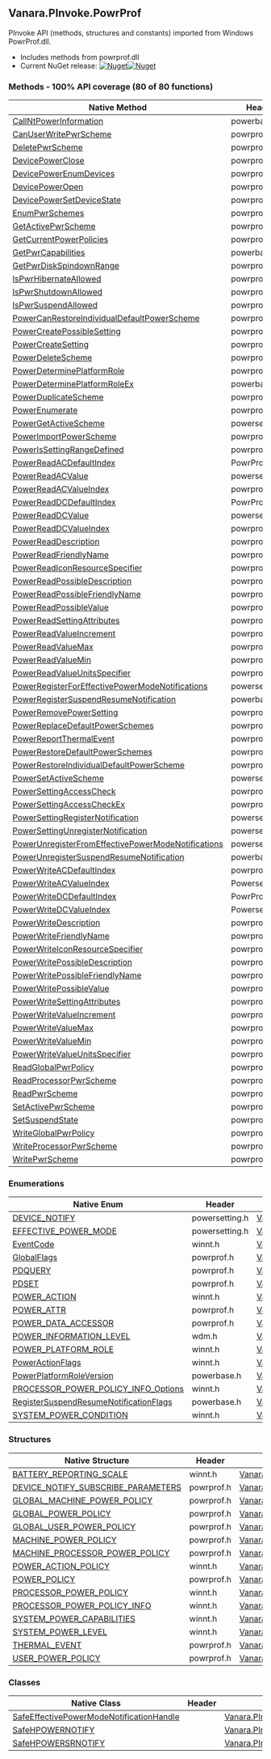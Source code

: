 ## Vanara.PInvoke.PowrProf  
PInvoke API (methods, structures and constants) imported from Windows PowrProf.dll.

- Includes methods from powrprof.dll  
- Current NuGet release: [![Nuget](https://img.shields.io/nuget/v/Vanara.PInvoke.PowrProf?logo=nuget&style=flat-square)![Nuget](https://img.shields.io/nuget/dt/Vanara.PInvoke.PowrProf?label=%20&style=flat-square)](https://www.nuget.org/packages/Vanara.PInvoke.PowrProf)  
### Methods - 100% API coverage (80 of 80 functions)  
Native Method | Header | Managed Method  
--- | --- | ---  
[CallNtPowerInformation](https://www.google.com/search?num=5&q=CallNtPowerInformation+site%3Alearn.microsoft.com) | powerbase.h | [Vanara.PInvoke.PowrProf.CallNtPowerInformation](https://github.com/dahall/Vanara/search?l=C%23&q=CallNtPowerInformation)  
[CanUserWritePwrScheme](https://www.google.com/search?num=5&q=CanUserWritePwrScheme+site%3Alearn.microsoft.com) | powrprof.h | [Vanara.PInvoke.PowrProf.CanUserWritePwrScheme](https://github.com/dahall/Vanara/search?l=C%23&q=CanUserWritePwrScheme)  
[DeletePwrScheme](https://www.google.com/search?num=5&q=DeletePwrScheme+site%3Alearn.microsoft.com) | powrprof.h | [Vanara.PInvoke.PowrProf.DeletePwrScheme](https://github.com/dahall/Vanara/search?l=C%23&q=DeletePwrScheme)  
[DevicePowerClose](https://www.google.com/search?num=5&q=DevicePowerClose+site%3Alearn.microsoft.com) | powrprof.h | [Vanara.PInvoke.PowrProf.DevicePowerClose](https://github.com/dahall/Vanara/search?l=C%23&q=DevicePowerClose)  
[DevicePowerEnumDevices](https://www.google.com/search?num=5&q=DevicePowerEnumDevices+site%3Alearn.microsoft.com) | powrprof.h | [Vanara.PInvoke.PowrProf.DevicePowerEnumDevices](https://github.com/dahall/Vanara/search?l=C%23&q=DevicePowerEnumDevices)  
[DevicePowerOpen](https://www.google.com/search?num=5&q=DevicePowerOpen+site%3Alearn.microsoft.com) | powrprof.h | [Vanara.PInvoke.PowrProf.DevicePowerOpen](https://github.com/dahall/Vanara/search?l=C%23&q=DevicePowerOpen)  
[DevicePowerSetDeviceState](https://www.google.com/search?num=5&q=DevicePowerSetDeviceState+site%3Alearn.microsoft.com) | powrprof.h | [Vanara.PInvoke.PowrProf.DevicePowerSetDeviceState](https://github.com/dahall/Vanara/search?l=C%23&q=DevicePowerSetDeviceState)  
[EnumPwrSchemes](https://www.google.com/search?num=5&q=EnumPwrSchemes+site%3Alearn.microsoft.com) | powrprof.h | [Vanara.PInvoke.PowrProf.EnumPwrSchemes](https://github.com/dahall/Vanara/search?l=C%23&q=EnumPwrSchemes)  
[GetActivePwrScheme](https://www.google.com/search?num=5&q=GetActivePwrScheme+site%3Alearn.microsoft.com) | powrprof.h | [Vanara.PInvoke.PowrProf.GetActivePwrScheme](https://github.com/dahall/Vanara/search?l=C%23&q=GetActivePwrScheme)  
[GetCurrentPowerPolicies](https://www.google.com/search?num=5&q=GetCurrentPowerPolicies+site%3Alearn.microsoft.com) | powrprof.h | [Vanara.PInvoke.PowrProf.GetCurrentPowerPolicies](https://github.com/dahall/Vanara/search?l=C%23&q=GetCurrentPowerPolicies)  
[GetPwrCapabilities](https://www.google.com/search?num=5&q=GetPwrCapabilities+site%3Alearn.microsoft.com) | powerbase.h | [Vanara.PInvoke.PowrProf.GetPwrCapabilities](https://github.com/dahall/Vanara/search?l=C%23&q=GetPwrCapabilities)  
[GetPwrDiskSpindownRange](https://www.google.com/search?num=5&q=GetPwrDiskSpindownRange+site%3Alearn.microsoft.com) | powrprof.h | [Vanara.PInvoke.PowrProf.GetPwrDiskSpindownRange](https://github.com/dahall/Vanara/search?l=C%23&q=GetPwrDiskSpindownRange)  
[IsPwrHibernateAllowed](https://www.google.com/search?num=5&q=IsPwrHibernateAllowed+site%3Alearn.microsoft.com) | powrprof.h | [Vanara.PInvoke.PowrProf.IsPwrHibernateAllowed](https://github.com/dahall/Vanara/search?l=C%23&q=IsPwrHibernateAllowed)  
[IsPwrShutdownAllowed](https://www.google.com/search?num=5&q=IsPwrShutdownAllowed+site%3Alearn.microsoft.com) | powrprof.h | [Vanara.PInvoke.PowrProf.IsPwrShutdownAllowed](https://github.com/dahall/Vanara/search?l=C%23&q=IsPwrShutdownAllowed)  
[IsPwrSuspendAllowed](https://www.google.com/search?num=5&q=IsPwrSuspendAllowed+site%3Alearn.microsoft.com) | powrprof.h | [Vanara.PInvoke.PowrProf.IsPwrSuspendAllowed](https://github.com/dahall/Vanara/search?l=C%23&q=IsPwrSuspendAllowed)  
[PowerCanRestoreIndividualDefaultPowerScheme](https://www.google.com/search?num=5&q=PowerCanRestoreIndividualDefaultPowerScheme+site%3Alearn.microsoft.com) | powrprof.h | [Vanara.PInvoke.PowrProf.PowerCanRestoreIndividualDefaultPowerScheme](https://github.com/dahall/Vanara/search?l=C%23&q=PowerCanRestoreIndividualDefaultPowerScheme)  
[PowerCreatePossibleSetting](https://www.google.com/search?num=5&q=PowerCreatePossibleSetting+site%3Alearn.microsoft.com) | powrprof.h | [Vanara.PInvoke.PowrProf.PowerCreatePossibleSetting](https://github.com/dahall/Vanara/search?l=C%23&q=PowerCreatePossibleSetting)  
[PowerCreateSetting](https://www.google.com/search?num=5&q=PowerCreateSetting+site%3Alearn.microsoft.com) | powrprof.h | [Vanara.PInvoke.PowrProf.PowerCreateSetting](https://github.com/dahall/Vanara/search?l=C%23&q=PowerCreateSetting)  
[PowerDeleteScheme](https://www.google.com/search?num=5&q=PowerDeleteScheme+site%3Alearn.microsoft.com) | powrprof.h | [Vanara.PInvoke.PowrProf.PowerDeleteScheme](https://github.com/dahall/Vanara/search?l=C%23&q=PowerDeleteScheme)  
[PowerDeterminePlatformRole](https://www.google.com/search?num=5&q=PowerDeterminePlatformRole+site%3Alearn.microsoft.com) | powrprof.h | [Vanara.PInvoke.PowrProf.PowerDeterminePlatformRole](https://github.com/dahall/Vanara/search?l=C%23&q=PowerDeterminePlatformRole)  
[PowerDeterminePlatformRoleEx](https://www.google.com/search?num=5&q=PowerDeterminePlatformRoleEx+site%3Alearn.microsoft.com) | powerbase.h | [Vanara.PInvoke.PowrProf.PowerDeterminePlatformRoleEx](https://github.com/dahall/Vanara/search?l=C%23&q=PowerDeterminePlatformRoleEx)  
[PowerDuplicateScheme](https://www.google.com/search?num=5&q=PowerDuplicateScheme+site%3Alearn.microsoft.com) | powrprof.h | [Vanara.PInvoke.PowrProf.PowerDuplicateScheme](https://github.com/dahall/Vanara/search?l=C%23&q=PowerDuplicateScheme)  
[PowerEnumerate](https://www.google.com/search?num=5&q=PowerEnumerate+site%3Alearn.microsoft.com) | powrprof.h | [Vanara.PInvoke.PowrProf.PowerEnumerate](https://github.com/dahall/Vanara/search?l=C%23&q=PowerEnumerate)  
[PowerGetActiveScheme](https://www.google.com/search?num=5&q=PowerGetActiveScheme+site%3Alearn.microsoft.com) | powersetting.h | [Vanara.PInvoke.PowrProf.PowerGetActiveScheme](https://github.com/dahall/Vanara/search?l=C%23&q=PowerGetActiveScheme)  
[PowerImportPowerScheme](https://www.google.com/search?num=5&q=PowerImportPowerScheme+site%3Alearn.microsoft.com) | powrprof.h | [Vanara.PInvoke.PowrProf.PowerImportPowerScheme](https://github.com/dahall/Vanara/search?l=C%23&q=PowerImportPowerScheme)  
[PowerIsSettingRangeDefined](https://www.google.com/search?num=5&q=PowerIsSettingRangeDefined+site%3Alearn.microsoft.com) | powrprof.h | [Vanara.PInvoke.PowrProf.PowerIsSettingRangeDefined](https://github.com/dahall/Vanara/search?l=C%23&q=PowerIsSettingRangeDefined)  
[PowerReadACDefaultIndex](https://www.google.com/search?num=5&q=PowerReadACDefaultIndex+site%3Alearn.microsoft.com) | PowrProf.h | [Vanara.PInvoke.PowrProf.PowerReadACDefaultIndex](https://github.com/dahall/Vanara/search?l=C%23&q=PowerReadACDefaultIndex)  
[PowerReadACValue](https://www.google.com/search?num=5&q=PowerReadACValue+site%3Alearn.microsoft.com) | powersetting.h | [Vanara.PInvoke.PowrProf.PowerReadACValue](https://github.com/dahall/Vanara/search?l=C%23&q=PowerReadACValue)  
[PowerReadACValueIndex](https://www.google.com/search?num=5&q=PowerReadACValueIndex+site%3Alearn.microsoft.com) | powrprof.h | [Vanara.PInvoke.PowrProf.PowerReadACValueIndex](https://github.com/dahall/Vanara/search?l=C%23&q=PowerReadACValueIndex)  
[PowerReadDCDefaultIndex](https://www.google.com/search?num=5&q=PowerReadDCDefaultIndex+site%3Alearn.microsoft.com) | PowrProf.h | [Vanara.PInvoke.PowrProf.PowerReadDCDefaultIndex](https://github.com/dahall/Vanara/search?l=C%23&q=PowerReadDCDefaultIndex)  
[PowerReadDCValue](https://www.google.com/search?num=5&q=PowerReadDCValue+site%3Alearn.microsoft.com) | powersetting.h | [Vanara.PInvoke.PowrProf.PowerReadDCValue](https://github.com/dahall/Vanara/search?l=C%23&q=PowerReadDCValue)  
[PowerReadDCValueIndex](https://www.google.com/search?num=5&q=PowerReadDCValueIndex+site%3Alearn.microsoft.com) | powrprof.h | [Vanara.PInvoke.PowrProf.PowerReadDCValueIndex](https://github.com/dahall/Vanara/search?l=C%23&q=PowerReadDCValueIndex)  
[PowerReadDescription](https://www.google.com/search?num=5&q=PowerReadDescription+site%3Alearn.microsoft.com) | powrprof.h | [Vanara.PInvoke.PowrProf.PowerReadDescription](https://github.com/dahall/Vanara/search?l=C%23&q=PowerReadDescription)  
[PowerReadFriendlyName](https://www.google.com/search?num=5&q=PowerReadFriendlyName+site%3Alearn.microsoft.com) | powrprof.h | [Vanara.PInvoke.PowrProf.PowerReadFriendlyName](https://github.com/dahall/Vanara/search?l=C%23&q=PowerReadFriendlyName)  
[PowerReadIconResourceSpecifier](https://www.google.com/search?num=5&q=PowerReadIconResourceSpecifier+site%3Alearn.microsoft.com) | powrprof.h | [Vanara.PInvoke.PowrProf.PowerReadIconResourceSpecifier](https://github.com/dahall/Vanara/search?l=C%23&q=PowerReadIconResourceSpecifier)  
[PowerReadPossibleDescription](https://www.google.com/search?num=5&q=PowerReadPossibleDescription+site%3Alearn.microsoft.com) | powrprof.h | [Vanara.PInvoke.PowrProf.PowerReadPossibleDescription](https://github.com/dahall/Vanara/search?l=C%23&q=PowerReadPossibleDescription)  
[PowerReadPossibleFriendlyName](https://www.google.com/search?num=5&q=PowerReadPossibleFriendlyName+site%3Alearn.microsoft.com) | powrprof.h | [Vanara.PInvoke.PowrProf.PowerReadPossibleFriendlyName](https://github.com/dahall/Vanara/search?l=C%23&q=PowerReadPossibleFriendlyName)  
[PowerReadPossibleValue](https://www.google.com/search?num=5&q=PowerReadPossibleValue+site%3Alearn.microsoft.com) | powrprof.h | [Vanara.PInvoke.PowrProf.PowerReadPossibleValue](https://github.com/dahall/Vanara/search?l=C%23&q=PowerReadPossibleValue)  
[PowerReadSettingAttributes](https://www.google.com/search?num=5&q=PowerReadSettingAttributes+site%3Alearn.microsoft.com) | powrprof.h | [Vanara.PInvoke.PowrProf.PowerReadSettingAttributes](https://github.com/dahall/Vanara/search?l=C%23&q=PowerReadSettingAttributes)  
[PowerReadValueIncrement](https://www.google.com/search?num=5&q=PowerReadValueIncrement+site%3Alearn.microsoft.com) | powrprof.h | [Vanara.PInvoke.PowrProf.PowerReadValueIncrement](https://github.com/dahall/Vanara/search?l=C%23&q=PowerReadValueIncrement)  
[PowerReadValueMax](https://www.google.com/search?num=5&q=PowerReadValueMax+site%3Alearn.microsoft.com) | powrprof.h | [Vanara.PInvoke.PowrProf.PowerReadValueMax](https://github.com/dahall/Vanara/search?l=C%23&q=PowerReadValueMax)  
[PowerReadValueMin](https://www.google.com/search?num=5&q=PowerReadValueMin+site%3Alearn.microsoft.com) | powrprof.h | [Vanara.PInvoke.PowrProf.PowerReadValueMin](https://github.com/dahall/Vanara/search?l=C%23&q=PowerReadValueMin)  
[PowerReadValueUnitsSpecifier](https://www.google.com/search?num=5&q=PowerReadValueUnitsSpecifier+site%3Alearn.microsoft.com) | powrprof.h | [Vanara.PInvoke.PowrProf.PowerReadValueUnitsSpecifier](https://github.com/dahall/Vanara/search?l=C%23&q=PowerReadValueUnitsSpecifier)  
[PowerRegisterForEffectivePowerModeNotifications](https://www.google.com/search?num=5&q=PowerRegisterForEffectivePowerModeNotifications+site%3Alearn.microsoft.com) | powersetting.h | [Vanara.PInvoke.PowrProf.PowerRegisterForEffectivePowerModeNotifications](https://github.com/dahall/Vanara/search?l=C%23&q=PowerRegisterForEffectivePowerModeNotifications)  
[PowerRegisterSuspendResumeNotification](https://www.google.com/search?num=5&q=PowerRegisterSuspendResumeNotification+site%3Alearn.microsoft.com) | powerbase.h | [Vanara.PInvoke.PowrProf.PowerRegisterSuspendResumeNotification](https://github.com/dahall/Vanara/search?l=C%23&q=PowerRegisterSuspendResumeNotification)  
[PowerRemovePowerSetting](https://www.google.com/search?num=5&q=PowerRemovePowerSetting+site%3Alearn.microsoft.com) | powrprof.h | [Vanara.PInvoke.PowrProf.PowerRemovePowerSetting](https://github.com/dahall/Vanara/search?l=C%23&q=PowerRemovePowerSetting)  
[PowerReplaceDefaultPowerSchemes](https://www.google.com/search?num=5&q=PowerReplaceDefaultPowerSchemes+site%3Alearn.microsoft.com) | powrprof.h | [Vanara.PInvoke.PowrProf.PowerReplaceDefaultPowerSchemes](https://github.com/dahall/Vanara/search?l=C%23&q=PowerReplaceDefaultPowerSchemes)  
[PowerReportThermalEvent](https://www.google.com/search?num=5&q=PowerReportThermalEvent+site%3Alearn.microsoft.com) | powrprof.h | [Vanara.PInvoke.PowrProf.PowerReportThermalEvent](https://github.com/dahall/Vanara/search?l=C%23&q=PowerReportThermalEvent)  
[PowerRestoreDefaultPowerSchemes](https://www.google.com/search?num=5&q=PowerRestoreDefaultPowerSchemes+site%3Alearn.microsoft.com) | powrprof.h | [Vanara.PInvoke.PowrProf.PowerRestoreDefaultPowerSchemes](https://github.com/dahall/Vanara/search?l=C%23&q=PowerRestoreDefaultPowerSchemes)  
[PowerRestoreIndividualDefaultPowerScheme](https://www.google.com/search?num=5&q=PowerRestoreIndividualDefaultPowerScheme+site%3Alearn.microsoft.com) | powrprof.h | [Vanara.PInvoke.PowrProf.PowerRestoreIndividualDefaultPowerScheme](https://github.com/dahall/Vanara/search?l=C%23&q=PowerRestoreIndividualDefaultPowerScheme)  
[PowerSetActiveScheme](https://www.google.com/search?num=5&q=PowerSetActiveScheme+site%3Alearn.microsoft.com) | powersetting.h | [Vanara.PInvoke.PowrProf.PowerSetActiveScheme](https://github.com/dahall/Vanara/search?l=C%23&q=PowerSetActiveScheme)  
[PowerSettingAccessCheck](https://www.google.com/search?num=5&q=PowerSettingAccessCheck+site%3Alearn.microsoft.com) | powrprof.h | [Vanara.PInvoke.PowrProf.PowerSettingAccessCheck](https://github.com/dahall/Vanara/search?l=C%23&q=PowerSettingAccessCheck)  
[PowerSettingAccessCheckEx](https://www.google.com/search?num=5&q=PowerSettingAccessCheckEx+site%3Alearn.microsoft.com) | powrprof.h | [Vanara.PInvoke.PowrProf.PowerSettingAccessCheckEx](https://github.com/dahall/Vanara/search?l=C%23&q=PowerSettingAccessCheckEx)  
[PowerSettingRegisterNotification](https://www.google.com/search?num=5&q=PowerSettingRegisterNotification+site%3Alearn.microsoft.com) | powersetting.h | [Vanara.PInvoke.PowrProf.PowerSettingRegisterNotification](https://github.com/dahall/Vanara/search?l=C%23&q=PowerSettingRegisterNotification)  
[PowerSettingUnregisterNotification](https://www.google.com/search?num=5&q=PowerSettingUnregisterNotification+site%3Alearn.microsoft.com) | powersetting.h | [Vanara.PInvoke.PowrProf.PowerSettingUnregisterNotification](https://github.com/dahall/Vanara/search?l=C%23&q=PowerSettingUnregisterNotification)  
[PowerUnregisterFromEffectivePowerModeNotifications](https://www.google.com/search?num=5&q=PowerUnregisterFromEffectivePowerModeNotifications+site%3Alearn.microsoft.com) | powersetting.h | [Vanara.PInvoke.PowrProf.PowerUnregisterFromEffectivePowerModeNotifications](https://github.com/dahall/Vanara/search?l=C%23&q=PowerUnregisterFromEffectivePowerModeNotifications)  
[PowerUnregisterSuspendResumeNotification](https://www.google.com/search?num=5&q=PowerUnregisterSuspendResumeNotification+site%3Alearn.microsoft.com) | powerbase.h | [Vanara.PInvoke.PowrProf.PowerUnregisterSuspendResumeNotification](https://github.com/dahall/Vanara/search?l=C%23&q=PowerUnregisterSuspendResumeNotification)  
[PowerWriteACDefaultIndex](https://www.google.com/search?num=5&q=PowerWriteACDefaultIndex+site%3Alearn.microsoft.com) | powrprof.h | [Vanara.PInvoke.PowrProf.PowerWriteACDefaultIndex](https://github.com/dahall/Vanara/search?l=C%23&q=PowerWriteACDefaultIndex)  
[PowerWriteACValueIndex](https://www.google.com/search?num=5&q=PowerWriteACValueIndex+site%3Alearn.microsoft.com) | Powersetting.h; | [Vanara.PInvoke.PowrProf.PowerWriteACValueIndex](https://github.com/dahall/Vanara/search?l=C%23&q=PowerWriteACValueIndex)  
[PowerWriteDCDefaultIndex](https://www.google.com/search?num=5&q=PowerWriteDCDefaultIndex+site%3Alearn.microsoft.com) | PowrProf.h | [Vanara.PInvoke.PowrProf.PowerWriteDCDefaultIndex](https://github.com/dahall/Vanara/search?l=C%23&q=PowerWriteDCDefaultIndex)  
[PowerWriteDCValueIndex](https://www.google.com/search?num=5&q=PowerWriteDCValueIndex+site%3Alearn.microsoft.com) | Powersetting.h; | [Vanara.PInvoke.PowrProf.PowerWriteDCValueIndex](https://github.com/dahall/Vanara/search?l=C%23&q=PowerWriteDCValueIndex)  
[PowerWriteDescription](https://www.google.com/search?num=5&q=PowerWriteDescription+site%3Alearn.microsoft.com) | powrprof.h | [Vanara.PInvoke.PowrProf.PowerWriteDescription](https://github.com/dahall/Vanara/search?l=C%23&q=PowerWriteDescription)  
[PowerWriteFriendlyName](https://www.google.com/search?num=5&q=PowerWriteFriendlyName+site%3Alearn.microsoft.com) | powrprof.h | [Vanara.PInvoke.PowrProf.PowerWriteFriendlyName](https://github.com/dahall/Vanara/search?l=C%23&q=PowerWriteFriendlyName)  
[PowerWriteIconResourceSpecifier](https://www.google.com/search?num=5&q=PowerWriteIconResourceSpecifier+site%3Alearn.microsoft.com) | powrprof.h | [Vanara.PInvoke.PowrProf.PowerWriteIconResourceSpecifier](https://github.com/dahall/Vanara/search?l=C%23&q=PowerWriteIconResourceSpecifier)  
[PowerWritePossibleDescription](https://www.google.com/search?num=5&q=PowerWritePossibleDescription+site%3Alearn.microsoft.com) | powrprof.h | [Vanara.PInvoke.PowrProf.PowerWritePossibleDescription](https://github.com/dahall/Vanara/search?l=C%23&q=PowerWritePossibleDescription)  
[PowerWritePossibleFriendlyName](https://www.google.com/search?num=5&q=PowerWritePossibleFriendlyName+site%3Alearn.microsoft.com) | powrprof.h | [Vanara.PInvoke.PowrProf.PowerWritePossibleFriendlyName](https://github.com/dahall/Vanara/search?l=C%23&q=PowerWritePossibleFriendlyName)  
[PowerWritePossibleValue](https://www.google.com/search?num=5&q=PowerWritePossibleValue+site%3Alearn.microsoft.com) | powrprof.h | [Vanara.PInvoke.PowrProf.PowerWritePossibleValue](https://github.com/dahall/Vanara/search?l=C%23&q=PowerWritePossibleValue)  
[PowerWriteSettingAttributes](https://www.google.com/search?num=5&q=PowerWriteSettingAttributes+site%3Alearn.microsoft.com) | powrprof.h | [Vanara.PInvoke.PowrProf.PowerWriteSettingAttributes](https://github.com/dahall/Vanara/search?l=C%23&q=PowerWriteSettingAttributes)  
[PowerWriteValueIncrement](https://www.google.com/search?num=5&q=PowerWriteValueIncrement+site%3Alearn.microsoft.com) | powrprof.h | [Vanara.PInvoke.PowrProf.PowerWriteValueIncrement](https://github.com/dahall/Vanara/search?l=C%23&q=PowerWriteValueIncrement)  
[PowerWriteValueMax](https://www.google.com/search?num=5&q=PowerWriteValueMax+site%3Alearn.microsoft.com) | powrprof.h | [Vanara.PInvoke.PowrProf.PowerWriteValueMax](https://github.com/dahall/Vanara/search?l=C%23&q=PowerWriteValueMax)  
[PowerWriteValueMin](https://www.google.com/search?num=5&q=PowerWriteValueMin+site%3Alearn.microsoft.com) | powrprof.h | [Vanara.PInvoke.PowrProf.PowerWriteValueMin](https://github.com/dahall/Vanara/search?l=C%23&q=PowerWriteValueMin)  
[PowerWriteValueUnitsSpecifier](https://www.google.com/search?num=5&q=PowerWriteValueUnitsSpecifier+site%3Alearn.microsoft.com) | powrprof.h | [Vanara.PInvoke.PowrProf.PowerWriteValueUnitsSpecifier](https://github.com/dahall/Vanara/search?l=C%23&q=PowerWriteValueUnitsSpecifier)  
[ReadGlobalPwrPolicy](https://www.google.com/search?num=5&q=ReadGlobalPwrPolicy+site%3Alearn.microsoft.com) | powrprof.h | [Vanara.PInvoke.PowrProf.ReadGlobalPwrPolicy](https://github.com/dahall/Vanara/search?l=C%23&q=ReadGlobalPwrPolicy)  
[ReadProcessorPwrScheme](https://www.google.com/search?num=5&q=ReadProcessorPwrScheme+site%3Alearn.microsoft.com) | powrprof.h | [Vanara.PInvoke.PowrProf.ReadProcessorPwrScheme](https://github.com/dahall/Vanara/search?l=C%23&q=ReadProcessorPwrScheme)  
[ReadPwrScheme](https://www.google.com/search?num=5&q=ReadPwrScheme+site%3Alearn.microsoft.com) | powrprof.h | [Vanara.PInvoke.PowrProf.ReadPwrScheme](https://github.com/dahall/Vanara/search?l=C%23&q=ReadPwrScheme)  
[SetActivePwrScheme](https://www.google.com/search?num=5&q=SetActivePwrScheme+site%3Alearn.microsoft.com) | powrprof.h | [Vanara.PInvoke.PowrProf.SetActivePwrScheme](https://github.com/dahall/Vanara/search?l=C%23&q=SetActivePwrScheme)  
[SetSuspendState](https://www.google.com/search?num=5&q=SetSuspendState+site%3Alearn.microsoft.com) | powrprof.h | [Vanara.PInvoke.PowrProf.SetSuspendState](https://github.com/dahall/Vanara/search?l=C%23&q=SetSuspendState)  
[WriteGlobalPwrPolicy](https://www.google.com/search?num=5&q=WriteGlobalPwrPolicy+site%3Alearn.microsoft.com) | powrprof.h | [Vanara.PInvoke.PowrProf.WriteGlobalPwrPolicy](https://github.com/dahall/Vanara/search?l=C%23&q=WriteGlobalPwrPolicy)  
[WriteProcessorPwrScheme](https://www.google.com/search?num=5&q=WriteProcessorPwrScheme+site%3Alearn.microsoft.com) | powrprof.h | [Vanara.PInvoke.PowrProf.WriteProcessorPwrScheme](https://github.com/dahall/Vanara/search?l=C%23&q=WriteProcessorPwrScheme)  
[WritePwrScheme](https://www.google.com/search?num=5&q=WritePwrScheme+site%3Alearn.microsoft.com) | powrprof.h | [Vanara.PInvoke.PowrProf.WritePwrScheme](https://github.com/dahall/Vanara/search?l=C%23&q=WritePwrScheme)  
### Enumerations  
Native Enum | Header | Managed Enum  
--- | --- | ---  
[DEVICE_NOTIFY](https://www.google.com/search?num=5&q=DEVICE_NOTIFY+site%3Alearn.microsoft.com) | powersetting.h | [Vanara.PInvoke.PowrProf.DEVICE_NOTIFY](https://github.com/dahall/Vanara/search?l=C%23&q=DEVICE_NOTIFY)  
[EFFECTIVE_POWER_MODE](https://www.google.com/search?num=5&q=EFFECTIVE_POWER_MODE+site%3Alearn.microsoft.com) | powersetting.h | [Vanara.PInvoke.PowrProf.EFFECTIVE_POWER_MODE](https://github.com/dahall/Vanara/search?l=C%23&q=EFFECTIVE_POWER_MODE)  
[EventCode](https://www.google.com/search?num=5&q=EventCode+site%3Alearn.microsoft.com) | winnt.h | [Vanara.PInvoke.PowrProf.EventCode](https://github.com/dahall/Vanara/search?l=C%23&q=EventCode)  
[GlobalFlags](https://www.google.com/search?num=5&q=GlobalFlags+site%3Alearn.microsoft.com) | powrprof.h | [Vanara.PInvoke.PowrProf.GlobalFlags](https://github.com/dahall/Vanara/search?l=C%23&q=GlobalFlags)  
[PDQUERY](https://www.google.com/search?num=5&q=PDQUERY+site%3Alearn.microsoft.com) | powrprof.h | [Vanara.PInvoke.PowrProf.PDQUERY](https://github.com/dahall/Vanara/search?l=C%23&q=PDQUERY)  
[PDSET](https://www.google.com/search?num=5&q=PDSET+site%3Alearn.microsoft.com) | powrprof.h | [Vanara.PInvoke.PowrProf.PDSET](https://github.com/dahall/Vanara/search?l=C%23&q=PDSET)  
[POWER_ACTION](https://www.google.com/search?num=5&q=POWER_ACTION+site%3Alearn.microsoft.com) | winnt.h | [Vanara.PInvoke.PowrProf.POWER_ACTION](https://github.com/dahall/Vanara/search?l=C%23&q=POWER_ACTION)  
[POWER_ATTR](https://www.google.com/search?num=5&q=POWER_ATTR+site%3Alearn.microsoft.com) | powrprof.h | [Vanara.PInvoke.PowrProf.POWER_ATTR](https://github.com/dahall/Vanara/search?l=C%23&q=POWER_ATTR)  
[POWER_DATA_ACCESSOR](https://www.google.com/search?num=5&q=POWER_DATA_ACCESSOR+site%3Alearn.microsoft.com) | powrprof.h | [Vanara.PInvoke.PowrProf.POWER_DATA_ACCESSOR](https://github.com/dahall/Vanara/search?l=C%23&q=POWER_DATA_ACCESSOR)  
[POWER_INFORMATION_LEVEL](https://www.google.com/search?num=5&q=POWER_INFORMATION_LEVEL+site%3Alearn.microsoft.com) | wdm.h | [Vanara.PInvoke.PowrProf.POWER_INFORMATION_LEVEL](https://github.com/dahall/Vanara/search?l=C%23&q=POWER_INFORMATION_LEVEL)  
[POWER_PLATFORM_ROLE](https://www.google.com/search?num=5&q=POWER_PLATFORM_ROLE+site%3Alearn.microsoft.com) | winnt.h | [Vanara.PInvoke.PowrProf.POWER_PLATFORM_ROLE](https://github.com/dahall/Vanara/search?l=C%23&q=POWER_PLATFORM_ROLE)  
[PowerActionFlags](https://www.google.com/search?num=5&q=PowerActionFlags+site%3Alearn.microsoft.com) | winnt.h | [Vanara.PInvoke.PowrProf.PowerActionFlags](https://github.com/dahall/Vanara/search?l=C%23&q=PowerActionFlags)  
[PowerPlatformRoleVersion](https://www.google.com/search?num=5&q=PowerPlatformRoleVersion+site%3Alearn.microsoft.com) | powerbase.h | [Vanara.PInvoke.PowrProf.PowerPlatformRoleVersion](https://github.com/dahall/Vanara/search?l=C%23&q=PowerPlatformRoleVersion)  
[PROCESSOR_POWER_POLICY_INFO_Options](https://www.google.com/search?num=5&q=PROCESSOR_POWER_POLICY_INFO_Options+site%3Alearn.microsoft.com) | winnt.h | [Vanara.PInvoke.PowrProf.PROCESSOR_POWER_POLICY_INFO_Options](https://github.com/dahall/Vanara/search?l=C%23&q=PROCESSOR_POWER_POLICY_INFO_Options)  
[RegisterSuspendResumeNotificationFlags](https://www.google.com/search?num=5&q=RegisterSuspendResumeNotificationFlags+site%3Alearn.microsoft.com) | powerbase.h | [Vanara.PInvoke.PowrProf.RegisterSuspendResumeNotificationFlags](https://github.com/dahall/Vanara/search?l=C%23&q=RegisterSuspendResumeNotificationFlags)  
[SYSTEM_POWER_CONDITION](https://www.google.com/search?num=5&q=SYSTEM_POWER_CONDITION+site%3Alearn.microsoft.com) | winnt.h | [Vanara.PInvoke.PowrProf.SYSTEM_POWER_CONDITION](https://github.com/dahall/Vanara/search?l=C%23&q=SYSTEM_POWER_CONDITION)  
### Structures  
Native Structure | Header | Managed Structure  
--- | --- | ---  
[BATTERY_REPORTING_SCALE](https://www.google.com/search?num=5&q=BATTERY_REPORTING_SCALE+site%3Alearn.microsoft.com) | winnt.h | [Vanara.PInvoke.PowrProf.BATTERY_REPORTING_SCALE](https://github.com/dahall/Vanara/search?l=C%23&q=BATTERY_REPORTING_SCALE)  
[DEVICE_NOTIFY_SUBSCRIBE_PARAMETERS](https://www.google.com/search?num=5&q=DEVICE_NOTIFY_SUBSCRIBE_PARAMETERS+site%3Alearn.microsoft.com) | powrprof.h | [Vanara.PInvoke.PowrProf.DEVICE_NOTIFY_SUBSCRIBE_PARAMETERS](https://github.com/dahall/Vanara/search?l=C%23&q=DEVICE_NOTIFY_SUBSCRIBE_PARAMETERS)  
[GLOBAL_MACHINE_POWER_POLICY](https://www.google.com/search?num=5&q=GLOBAL_MACHINE_POWER_POLICY+site%3Alearn.microsoft.com) | powrprof.h | [Vanara.PInvoke.PowrProf.GLOBAL_MACHINE_POWER_POLICY](https://github.com/dahall/Vanara/search?l=C%23&q=GLOBAL_MACHINE_POWER_POLICY)  
[GLOBAL_POWER_POLICY](https://www.google.com/search?num=5&q=GLOBAL_POWER_POLICY+site%3Alearn.microsoft.com) | powrprof.h | [Vanara.PInvoke.PowrProf.GLOBAL_POWER_POLICY](https://github.com/dahall/Vanara/search?l=C%23&q=GLOBAL_POWER_POLICY)  
[GLOBAL_USER_POWER_POLICY](https://www.google.com/search?num=5&q=GLOBAL_USER_POWER_POLICY+site%3Alearn.microsoft.com) | powrprof.h | [Vanara.PInvoke.PowrProf.GLOBAL_USER_POWER_POLICY](https://github.com/dahall/Vanara/search?l=C%23&q=GLOBAL_USER_POWER_POLICY)  
[MACHINE_POWER_POLICY](https://www.google.com/search?num=5&q=MACHINE_POWER_POLICY+site%3Alearn.microsoft.com) | powrprof.h | [Vanara.PInvoke.PowrProf.MACHINE_POWER_POLICY](https://github.com/dahall/Vanara/search?l=C%23&q=MACHINE_POWER_POLICY)  
[MACHINE_PROCESSOR_POWER_POLICY](https://www.google.com/search?num=5&q=MACHINE_PROCESSOR_POWER_POLICY+site%3Alearn.microsoft.com) | powrprof.h | [Vanara.PInvoke.PowrProf.MACHINE_PROCESSOR_POWER_POLICY](https://github.com/dahall/Vanara/search?l=C%23&q=MACHINE_PROCESSOR_POWER_POLICY)  
[POWER_ACTION_POLICY](https://www.google.com/search?num=5&q=POWER_ACTION_POLICY+site%3Alearn.microsoft.com) | winnt.h | [Vanara.PInvoke.PowrProf.POWER_ACTION_POLICY](https://github.com/dahall/Vanara/search?l=C%23&q=POWER_ACTION_POLICY)  
[POWER_POLICY](https://www.google.com/search?num=5&q=POWER_POLICY+site%3Alearn.microsoft.com) | powrprof.h | [Vanara.PInvoke.PowrProf.POWER_POLICY](https://github.com/dahall/Vanara/search?l=C%23&q=POWER_POLICY)  
[PROCESSOR_POWER_POLICY](https://www.google.com/search?num=5&q=PROCESSOR_POWER_POLICY+site%3Alearn.microsoft.com) | winnt.h | [Vanara.PInvoke.PowrProf.PROCESSOR_POWER_POLICY](https://github.com/dahall/Vanara/search?l=C%23&q=PROCESSOR_POWER_POLICY)  
[PROCESSOR_POWER_POLICY_INFO](https://www.google.com/search?num=5&q=PROCESSOR_POWER_POLICY_INFO+site%3Alearn.microsoft.com) | winnt.h | [Vanara.PInvoke.PowrProf.PROCESSOR_POWER_POLICY_INFO](https://github.com/dahall/Vanara/search?l=C%23&q=PROCESSOR_POWER_POLICY_INFO)  
[SYSTEM_POWER_CAPABILITIES](https://www.google.com/search?num=5&q=SYSTEM_POWER_CAPABILITIES+site%3Alearn.microsoft.com) | winnt.h | [Vanara.PInvoke.PowrProf.SYSTEM_POWER_CAPABILITIES](https://github.com/dahall/Vanara/search?l=C%23&q=SYSTEM_POWER_CAPABILITIES)  
[SYSTEM_POWER_LEVEL](https://www.google.com/search?num=5&q=SYSTEM_POWER_LEVEL+site%3Alearn.microsoft.com) | winnt.h | [Vanara.PInvoke.PowrProf.SYSTEM_POWER_LEVEL](https://github.com/dahall/Vanara/search?l=C%23&q=SYSTEM_POWER_LEVEL)  
[THERMAL_EVENT](https://www.google.com/search?num=5&q=THERMAL_EVENT+site%3Alearn.microsoft.com) | powrprof.h | [Vanara.PInvoke.PowrProf.THERMAL_EVENT](https://github.com/dahall/Vanara/search?l=C%23&q=THERMAL_EVENT)  
[USER_POWER_POLICY](https://www.google.com/search?num=5&q=USER_POWER_POLICY+site%3Alearn.microsoft.com) | powrprof.h | [Vanara.PInvoke.PowrProf.USER_POWER_POLICY](https://github.com/dahall/Vanara/search?l=C%23&q=USER_POWER_POLICY)  
### Classes  
Native Class | Header | Managed Class  
--- | --- | ---  
[SafeEffectivePowerModeNotificationHandle](https://www.google.com/search?num=5&q=SafeEffectivePowerModeNotificationHandle+site%3Alearn.microsoft.com) |  | [Vanara.PInvoke.PowrProf.SafeEffectivePowerModeNotificationHandle](https://github.com/dahall/Vanara/search?l=C%23&q=SafeEffectivePowerModeNotificationHandle)  
[SafeHPOWERNOTIFY](https://www.google.com/search?num=5&q=SafeHPOWERNOTIFY+site%3Alearn.microsoft.com) |  | [Vanara.PInvoke.PowrProf.SafeHPOWERNOTIFY](https://github.com/dahall/Vanara/search?l=C%23&q=SafeHPOWERNOTIFY)  
[SafeHPOWERSRNOTIFY](https://www.google.com/search?num=5&q=SafeHPOWERSRNOTIFY+site%3Alearn.microsoft.com) |  | [Vanara.PInvoke.PowrProf.SafeHPOWERSRNOTIFY](https://github.com/dahall/Vanara/search?l=C%23&q=SafeHPOWERSRNOTIFY)  
